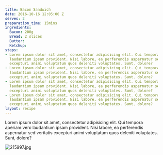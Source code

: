 ```yaml
---
title: Bacon Sandwich
date: 2016-10-16 12:05:00 Z
serves: 2
preparation_time: 15mins
ingredients:
  Bacon: 200g
  Bread: 2 slices
  Butter: 
  Ketchup: 
steps:
- Lorem ipsum dolor sit amet, consectetur adipisicing elit. Qui tempora aperiam vero
  laudantium ipsam provident. Nisi labore, ea perferendis aspernatur sed veritatis
  excepturi animi voluptatum quos deleniti voluptates. Sunt, dolore?
- Lorem ipsum dolor sit amet, consectetur adipisicing elit. Qui tempora aperiam vero
  laudantium ipsam provident. Nisi labore, ea perferendis aspernatur sed veritatis
  excepturi animi voluptatum quos deleniti voluptates. Sunt, dolore?
- Lorem ipsum dolor sit amet, consectetur adipisicing elit. Qui tempora aperiam vero
  laudantium ipsam provident. Nisi labore, ea perferendis aspernatur sed veritatis
  excepturi animi voluptatum quos deleniti voluptates. Sunt, dolore?
- Lorem ipsum dolor sit amet, consectetur adipisicing elit. Qui tempora aperiam vero
  laudantium ipsam provident. Nisi labore, ea perferendis aspernatur sed veritatis
  excepturi animi voluptatum quos deleniti voluptates. Sunt, dolore?
layout: recipe
---
```


Lorem ipsum dolor sit amet, consectetur adipisicing elit. Qui tempora aperiam vero laudantium ipsam provident. Nisi labore, ea perferendis aspernatur sed veritatis excepturi animi voluptatum quos deleniti voluptates. Sunt, dolore?

![215997.jpg](/uploads/215997.jpg)
